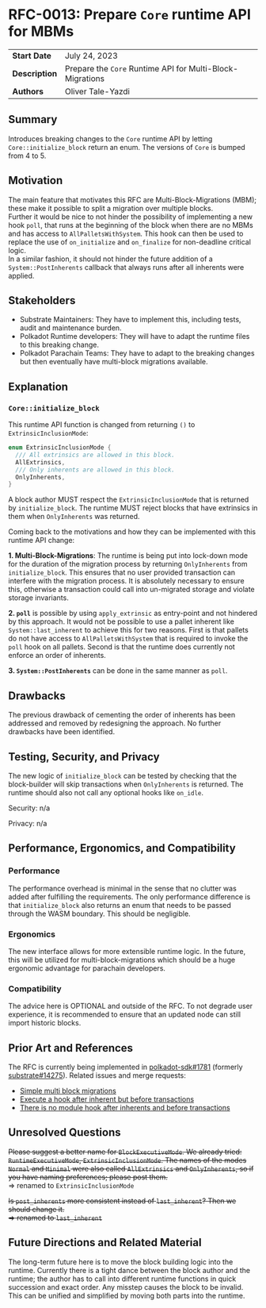 # RFC-0013: Prepare `Core` runtime API for MBMs

|                 |                                                                             |
| --------------- | --------------------------------------------------------------------------- |
| **Start Date**  | July 24, 2023 |
| **Description** | Prepare the `Core` Runtime API for Multi-Block-Migrations |
| **Authors**     | Oliver Tale-Yazdi |

## Summary

Introduces breaking changes to the `Core` runtime API by letting `Core::initialize_block` return an enum. The versions of `Core` is bumped from 4 to 5.

## Motivation

The main feature that motivates this RFC are Multi-Block-Migrations (MBM); these make it possible to split a migration over multiple blocks.  
Further it would be nice to not hinder the possibility of implementing a new hook `poll`, that runs at the beginning of the block when there are no MBMs and has access to `AllPalletsWithSystem`. This hook can then be used to replace the use of `on_initialize` and `on_finalize` for non-deadline critical logic.  
In a similar fashion, it should not hinder the future addition of a `System::PostInherents` callback that always runs after all inherents were applied.

## Stakeholders

- Substrate Maintainers: They have to implement this, including tests, audit and
  maintenance burden.
- Polkadot Runtime developers: They will have to adapt the runtime files to this breaking change.
- Polkadot Parachain Teams: They have to adapt to the breaking changes but then eventually have
  multi-block migrations available.

## Explanation


### `Core::initialize_block`

This runtime API function is changed from returning `()` to `ExtrinsicInclusionMode`:
```rust
enum ExtrinsicInclusionMode {
  /// All extrinsics are allowed in this block.
  AllExtrinsics,
  /// Only inherents are allowed in this block.
  OnlyInherents,
}
```

A block author MUST respect the `ExtrinsicInclusionMode` that is returned by `initialize_block`. The runtime MUST reject blocks that have extrinsics in them when `OnlyInherents` was returned.

Coming back to the motivations and how they can be implemented with this runtime API change:  

**1. Multi-Block-Migrations**: The runtime is being put into lock-down mode for the duration of the migration process by returning `OnlyInherents` from `initialize_block`. This ensures that no user provided transaction can interfere with the migration process. It is absolutely necessary to ensure this, otherwise a transaction could call into un-migrated storage and violate storage invariants.

**2. `poll`** is possible by using `apply_extrinsic` as entry-point and not hindered by this approach. It would not be possible to use a pallet inherent like `System::last_inherent` to achieve this for two reasons. First is that pallets do not have access to `AllPalletsWithSystem` that is required to invoke the `poll` hook on all pallets. Second is that the runtime does currently not enforce an order of inherents. 

**3. `System::PostInherents`** can be done in the same manner as `poll`.

## Drawbacks

The previous drawback of cementing the order of inherents has been addressed and removed by redesigning the approach. No further drawbacks have been identified.

## Testing, Security, and Privacy

The new logic of `initialize_block` can be tested by checking that the block-builder will skip transactions when `OnlyInherents` is returned. The runtime should also not call any optional hooks like `on_idle`.

Security: n/a

Privacy: n/a

## Performance, Ergonomics, and Compatibility

### Performance

The performance overhead is minimal in the sense that no clutter was added after fulfilling the
requirements. The only performance difference is that `initialize_block` also returns an enum that needs to be passed through the WASM boundary. This should be negligible.

### Ergonomics

The new interface allows for more extensible runtime logic. In the future, this will be utilized for
multi-block-migrations which should be a huge ergonomic advantage for parachain developers.

### Compatibility

The advice here is OPTIONAL and outside of the RFC. To not degrade
user experience, it is recommended to ensure that an updated node can still import historic blocks.

## Prior Art and References

The RFC is currently being implemented in [polkadot-sdk#1781](https://github.com/paritytech/polkadot-sdk/pull/1781) (formerly [substrate#14275](https://github.com/paritytech/substrate/pull/14275)). Related issues and merge
requests:
- [Simple multi block migrations](https://github.com/paritytech/substrate/pull/14275)
- [Execute a hook after inherent but before
  transactions](https://github.com/paritytech/substrate/issues/9210)
- [There is no module hook after inherents and before
  transactions](https://github.com/paritytech/substrate/issues/5757)


## Unresolved Questions

~~Please suggest a better name for `BlockExecutiveMode`. We already tried: `RuntimeExecutiveMode`,
`ExtrinsicInclusionMode`. The names of the modes `Normal` and `Minimal` were also called
`AllExtrinsics` and `OnlyInherents`, so if you have naming preferences; please post them.~~  
=> renamed to `ExtrinsicInclusionMode`

~~Is `post_inherents` more consistent instead of `last_inherent`? Then we should change it.~~  
~~=> renamed to `last_inherent`~~

## Future Directions and Related Material

The long-term future here is to move the block building logic into the runtime. Currently there is a tight dance between the block author and the runtime; the author has to call into different runtime functions in quick succession and exact order. Any misstep causes the block to be invalid.  
This can be unified and simplified by moving both parts into the runtime.
